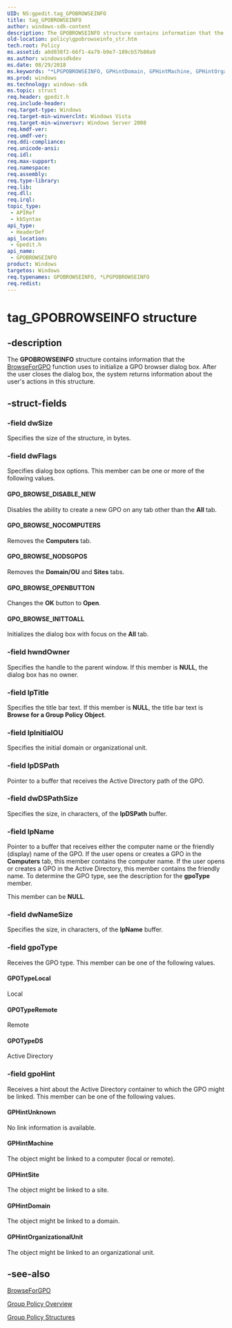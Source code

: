 ```yaml
---
UID: NS:gpedit.tag_GPOBROWSEINFO
title: tag_GPOBROWSEINFO
author: windows-sdk-content
description: The GPOBROWSEINFO structure contains information that the BrowseForGPO function uses to initialize a GPO browser dialog box. After the user closes the dialog box, the system returns information about the user's actions in this structure.
old-location: policy\gpobrowseinfo_str.htm
tech.root: Policy
ms.assetid: a0d038f2-66f1-4a79-b9e7-189cb57b80a9
ms.author: windowssdkdev
ms.date: 08/29/2018
ms.keywords: "*LPGPOBROWSEINFO, GPHintDomain, GPHintMachine, GPHintOrganizationalUnit, GPHintSite, GPHintUnknown, GPOBROWSEINFO, GPOBROWSEINFO structure [Group Policy], GPOTypeDS, GPOTypeLocal, GPOTypeRemote, GPO_BROWSE_DISABLE_NEW, GPO_BROWSE_INITTOALL, GPO_BROWSE_NOCOMPUTERS, GPO_BROWSE_NODSGPOS, GPO_BROWSE_OPENBUTTON, LPGPOBROWSEINFO, LPGPOBROWSEINFO structure pointer [Group Policy], _win32_gpobrowseinfo_str, gpedit/GPOBROWSEINFO, gpedit/LPGPOBROWSEINFO, policy.gpobrowseinfo_str, tag_GPOBROWSEINFO"
ms.prod: windows
ms.technology: windows-sdk
ms.topic: struct
req.header: gpedit.h
req.include-header: 
req.target-type: Windows
req.target-min-winverclnt: Windows Vista
req.target-min-winversvr: Windows Server 2008
req.kmdf-ver: 
req.umdf-ver: 
req.ddi-compliance: 
req.unicode-ansi: 
req.idl: 
req.max-support: 
req.namespace: 
req.assembly: 
req.type-library: 
req.lib: 
req.dll: 
req.irql: 
topic_type:
 - APIRef
 - kbSyntax
api_type:
 - HeaderDef
api_location:
 - Gpedit.h
api_name:
 - GPOBROWSEINFO
product: Windows
targetos: Windows
req.typenames: GPOBROWSEINFO, *LPGPOBROWSEINFO
req.redist: 
---
```


# tag_GPOBROWSEINFO structure


## -description


The
    <b>GPOBROWSEINFO</b> structure contains information that the 
<a href="https://msdn.microsoft.com/ff144ae4-fc8c-499e-9086-75625b86693c">BrowseForGPO</a> function uses to initialize a GPO browser dialog box. After the user closes the dialog box, the system returns information about the user's actions in this structure.


## -struct-fields




### -field dwSize

Specifies the size of the structure, in bytes.


### -field dwFlags

Specifies dialog box options. This member can be one or more of the following values.



#### GPO_BROWSE_DISABLE_NEW

Disables the ability to create a new GPO on any tab other than the <b>All</b> tab.



#### GPO_BROWSE_NOCOMPUTERS

Removes the <b>Computers</b> tab.



#### GPO_BROWSE_NODSGPOS

Removes the <b>Domain/OU</b> and <b>Sites</b> tabs.



#### GPO_BROWSE_OPENBUTTON

Changes the <b>OK</b> button to <b>Open</b>.



#### GPO_BROWSE_INITTOALL

Initializes the dialog box with focus on the <b>All</b> tab.


### -field hwndOwner

Specifies the handle to the parent window. If this member is <b>NULL</b>, the dialog box has no owner.


### -field lpTitle

Specifies the title bar text. If this member is <b>NULL</b>, the title bar text is <b>Browse for a Group Policy Object</b>.


### -field lpInitialOU

Specifies the initial domain or organizational unit.


### -field lpDSPath

Pointer to a buffer that receives the Active Directory path of the GPO.


### -field dwDSPathSize

Specifies the size, in characters, of the <b>lpDSPath</b> buffer.


### -field lpName

Pointer to a buffer that receives either the computer name or the friendly (display) name of the GPO. If the user opens or creates a GPO in the <b>Computers</b> tab, this member contains the computer name. If the user opens or creates a GPO in the Active Directory, this member contains the friendly name. To determine the GPO type, see the description for the <b>gpoType</b> member.

This member can be <b>NULL</b>.


### -field dwNameSize

Specifies the size, in characters, of the <b>lpName</b> buffer.


### -field gpoType

Receives the GPO type. This member can be one of the following values.



#### GPOTypeLocal

Local



#### GPOTypeRemote

Remote



#### GPOTypeDS

Active Directory


### -field gpoHint

Receives a hint about the Active Directory container to which the GPO might be linked. This member can be one of the following values.



#### GPHintUnknown

No link information is available.



#### GPHintMachine

The object might be linked to a computer (local or remote).



#### GPHintSite

The object might be linked to a site.



#### GPHintDomain

The object might be linked to a domain.



#### GPHintOrganizationalUnit

The object might be linked to an organizational unit.


## -see-also




<a href="https://msdn.microsoft.com/ff144ae4-fc8c-499e-9086-75625b86693c">BrowseForGPO</a>



<a href="https://msdn.microsoft.com/1285ab5a-ea68-4c16-bc34-8ab2f3cfad35">Group Policy Overview</a>



<a href="https://msdn.microsoft.com/8bd42909-7877-414d-a89c-658365acc280">Group Policy Structures</a>
 

 

